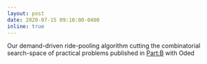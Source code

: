 ```yaml
---
layout: post
date: 2020-07-15 09:10:00-0400
inline: true
---
```



Our demand-driven ride-pooling algorithm cutting the combinatorial search-space of practical problems published in [Part:B](https://doi.org/10.1016/j.trb.2018.12.001) with Oded
